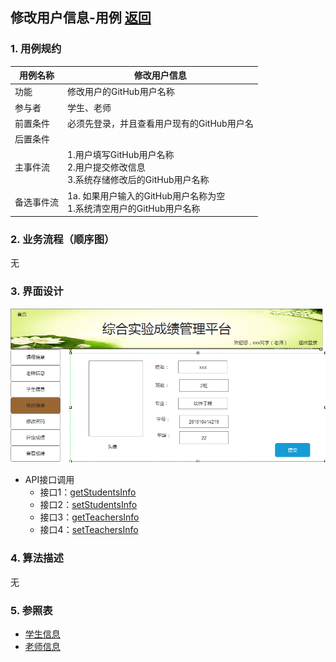 ## 修改用户信息-用例 [返回](../README.md)

### 1. 用例规约

用例名称 | 修改用户信息
---|---
功能 | 修改用户的GitHub用户名称
参与者 | 学生、老师
前置条件 | 必须先登录，并且查看用户现有的GitHub用户名
后置条件 | 
主事件流 | 1.用户填写GitHub用户名称 <br> 2.用户提交修改信息 <br> 3.系统存储修改后的GitHub用户名称
备选事件流 | 1a. 如果用户输入的GitHub用户名称为空 <br> 1.系统清空用户的GitHub用户名称

### 2. 业务流程（顺序图）
无

### 3. 界面设计

![修改信息界面](../ui/修改信息界面.png)

- API接口调用
    - 接口1：[getStudentsInfo](../接口/getStudentInfo.md)
    - 接口2：[setStudentsInfo](../接口/setStudentInfo.md)
    - 接口3：[getTeachersInfo](../接口/getTeacherInfo.md)
    - 接口4：[setTeachersInfo](../接口/setTeacherInfo.md)

### 4. 算法描述
无


### 5. 参照表
- [学生信息](../数据库设计.md)
- [老师信息](../数据库设计.md)
